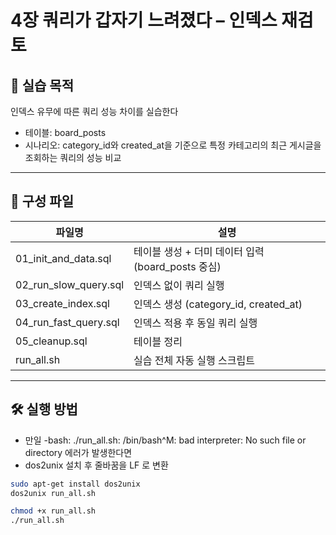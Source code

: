 # 4장 쿼리가 갑자기 느려졌다 – 인덱스 재검토


## 📌 실습 목적
인덱스 유무에 따른 쿼리 성능 차이를 실습한다
- 테이블: board_posts
- 시나리오: category_id와 created_at을 기준으로 특정 카테고리의 최근 게시글을 조회하는 쿼리의 성능 비교


---

## 📂 구성 파일

| 파일명                          | 설명 |
|---------------------------------|------|
| 01_init_and_data.sql   | 테이블 생성 + 더미 데이터 입력 (board_posts 중심) |
| 02_run_slow_query.sql  | 인덱스 없이 쿼리 실행 |
| 03_create_index.sql    | 인덱스 생성 (category_id, created_at) |
| 04_run_fast_query.sql  | 인덱스 적용 후 동일 쿼리 실행 |
| 05_cleanup.sql         | 테이블 정리 |
| run_all.sh             | 실습 전체 자동 실행 스크립트 |

---


## 🛠️ 실행 방법
- 만일 -bash: ./run_all.sh: /bin/bash^M: bad interpreter: No such file or directory 에러가 발생한다면
- dos2unix 설치 후 줄바꿈을 LF 로 변환
  
```bash
sudo apt-get install dos2unix
dos2unix run_all.sh

chmod +x run_all.sh
./run_all.sh



